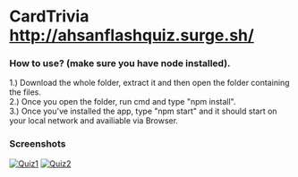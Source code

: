 # CardTrivia http://ahsanflashquiz.surge.sh/

### How to use? (make sure you have node installed).

1.) Download the whole folder, extract it and then open the folder containing the files.
<br>
2.) Once you open the folder, run cmd and type "npm install".
<br>
3.) Once you've installed the app, type "npm start" and it should start on your local network and availiable via Browser. 

### Screenshots 
<a href="https://imgbb.com/"><img src="https://i.ibb.co/YW9TJM6/Quiz1.jpg" alt="Quiz1" border="0"></a>
<a href="https://imgbb.com/"><img src="https://i.ibb.co/92vJ2zL/Quiz2.jpg" alt="Quiz2" border="0"></a>
